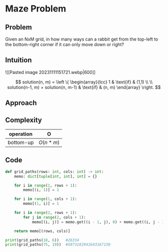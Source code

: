 # Maze Problem

## Problem

Given an NxM grid, in how many ways can a rabbit get from the top-left to the bottom-right corner if it can only move down or right?

## Intuition


![[Pasted image 20231111151721.webp|600]]


$$
solution(n, m) =  
	\left 
	\{
		\begin{array}{lcc}
			1 & \text{if} & (1,1) \\ \\
			solution(n-1, m) + solution(n, m-1) & \text{if} & (n, m)
		\end{array}
	\right.
$$

## Approach


## Complexity

| operation | O |
| :-:       | :-:    |
| bottom-up      | $O(n * m)$  |


## Code


```py
def grid_paths(rows: int, cols: int) -> int:
    memo: dict[tuple[int, int], int] = {}

    for i in range(1, rows + 1):
        memo[(i, 1)] = 1

    for i in range(1, cols + 1):
        memo[(1, i)] = 1

    for i in range(2, rows + 1):
        for j in range(2, cols + 1):
            memo[(i, j)] = memo.get((i - 1, j), 0) + memo.get((i, j - 1), 0)

    return memo[(rows, cols)]

print(grid_paths(18, 6))   #26334
print(grid_paths(75, 19))  #5873182941643167150
```

